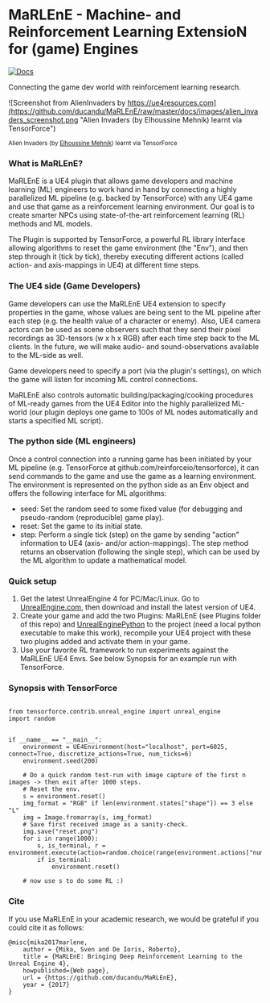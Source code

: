 MaRLEnE - Machine- and Reinforcement Learning ExtensioN for (game) Engines
==========================================================================

[![Docs](https://readthedocs.org/projects/engine2learn/badge)](http://engine2learn.readthedocs.io/en/latest/)


Connecting the game dev world with reinforcement learning research.

![Screenshot from AlienInvaders by https://ue4resources.com](https://github.com/ducandu/MaRLEnE/raw/master/docs/images/alien_invaders_screenshot.png "Alien Invaders (by Elhoussine Mehnik) learnt via TensorForce")

<sup>Alien Invaders (by [Elhoussine Mehnik](http://ue4resources.com)) learnt via TensorForce</sup>


### What is MaRLEnE?
MaRLEnE is a UE4 plugin that allows game developers and machine learning (ML) engineers
to work hand in hand by connecting a highly parallelized ML pipeline (e.g. backed by TensorForce) with
any UE4 game and use that game as a reinforcement learning environment.
Our goal is to create smarter NPCs using state-of-the-art reinforcement learning (RL) methods and ML models.

The Plugin is supported by TensorForce, a powerful RL library interface allowing algorithms to reset the game
environment (the "Env"), and then step through it (tick by tick), thereby executing different actions (called action- and axis-mappings in UE4) at
different time steps.


### The UE4 side (Game Developers)
Game developers can use the MaRLEnE UE4 extension to specify properties in the game, whose values are being sent to the ML
pipeline after each step (e.g. the health value of a character or enemy). Also, UE4 camera actors can be used as scene observers
such that they send their pixel recordings as 3D-tensors (w x h x RGB) after each time step back to the ML clients.
In the future, we will make audio- and sound-observations available to the ML-side as well.

Game developers need to specify a port (via the plugin's settings), on which the game will listen for incoming ML control connections.

MaRLEnE also controls automatic building/packaging/cooking procedures of ML-ready games from the UE4 Editor into the
highly parallelized ML-world (our plugin deploys one game to 100s of ML nodes automatically and starts a specified ML script).


### The python side (ML engineers)
Once a control connection into a running game has been initiated by your ML pipeline (e.g. TensorForce at github.com/reinforceio/tensorforce),
it can send commands to the game and use the game as a learning environment.
The environment is represented on the python side as an Env object and offers the following interface for ML algorithms:

- seed: Set the random seed to some fixed value (for debugging and pseudo-random (reproducible) game play).
- reset: Set the game to its initial state.
- step: Perform a single tick (step) on the game by sending "action" information to UE4 (axis- and/or action-mappings).
The step method returns an observation (following the single step), which can be used by the ML algorithm to update a mathematical model.

### Quick setup
1) Get the latest UnrealEngine 4 for PC/Mac/Linux. Go to [UnrealEngine.com](unrealengine.com), then download and install the latest version of UE4.
2) Create your game and add the two Plugins: MaRLEnE (see Plugins folder of this repo) and [UnrealEnginePython](https://github.com/20tab/UnrealEnginePython) to the project (need a local python executable to make this work), recompile your UE4 project with these two plugins added and activate them in your game.
3) Use your favorite RL framework to run experiments against the MaRLEnE UE4 Envs.
See below Synopsis for an example run with TensorForce.


### Synopsis with TensorForce
```python3

from tensorforce.contrib.unreal_engine import unreal_engine
import random


if __name__ == "__main__":
    environment = UE4Environment(host="localhost", port=6025, connect=True, discretize_actions=True, num_ticks=6)
    environment.seed(200)

    # Do a quick random test-run with image capture of the first n images -> then exit after 1000 steps.
    # Reset the env.
    s = environment.reset()
    img_format = "RGB" if len(environment.states["shape"]) == 3 else "L"
    img = Image.fromarray(s, img_format)
    # Save first received image as a sanity-check.
    img.save("reset.png")
    for i in range(1000):
        s, is_terminal, r = environment.execute(action=random.choice(range(environment.actions["num_actions"])))
        if is_terminal:
            environment.reset()

    # now use s to do some RL :)
```


### Cite

If you use MaRLEnE in your academic research, we would be grateful if you could cite it as follows:

```
@misc{mika2017marlene,
    author = {Mika, Sven and De Ioris, Roberto},
    title = {MaRLEnE: Bringing Deep Reinforcement Learning to the Unreal Engine 4},
    howpublished={Web page},
    url = {https://github.com/ducandu/MaRLEnE},
    year = {2017}
}
```


